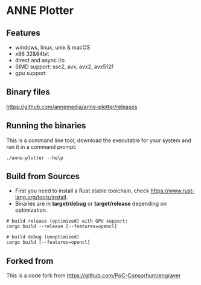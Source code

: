 # ANNE Plotter

## Features
- windows, linux, unix & macOS
- x86 32&64bit 
- direct and async i/o
- SIMD support: sse2, avx, avx2, avx512f
- gpu support

## Binary files

https://github.com/annemedia/anne-plotter/releases

## Running the binaries

This is a command line tool, download the executable for your system and run it in a command prompt:

```shell
./anne-plotter --help
```

## Build from Sources

 - First you need to install a Rust stable toolchain, check https://www.rust-lang.org/tools/install.
 - Binaries are in **target/debug** or **target/release** depending on optimization.

``` shell
# build release (optimized) with GPU support:
cargo build --release [--features=opencl]

# build debug (unoptimized)
cargo build [--features=opencl]
```

## Forked from

This is a code fork from https://github.com/PoC-Consortium/engraver

